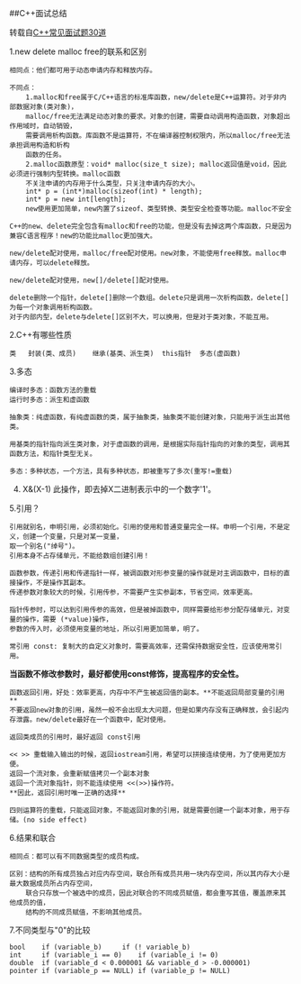 ##C++面试总结

转载自[C++常见面试题30道](http://blog.csdn.net/wdzxl198/article/details/9102759/)

1.new	delete	malloc	free的联系和区别

	相同点：他们都可用于动态申请内存和释放内存。
	
	不同点：
		1.malloc和free属于C/C++语言的标准库函数，new/delete是C++运算符。对于非内部数据对象(类对象)，
		malloc/free无法满足动态对象的要求。对象的创建，需要自动调用构造函数，对象超出作用域时，自动销毁，
		需要调用析构函数。库函数不是运算符，不在编译器控制权限内，所以malloc/free无法承担调用构造和析构
		函数的任务。
		2.malloc函数原型：void* malloc(size_t size); malloc返回值是void，因此必须进行强制内型转换。malloc函数
		不关注申请的内存用于什么类型，只关注申请内存的大小。
		int* p = (int*)malloc(sizeof(int) * length);
		int* p = new int[length];
		new使用更加简单，new内置了sizeof、类型转换、类型安全检查等功能。malloc不安全
		
	C++的new、delete完全包含有malloc和free的功能，但是没有去掉这两个库函数，只是因为兼容C语言程序！new的功能比malloc更加强大。
	
	new/delete配对使用，malloc/free配对使用。new对象，不能使用free释放。malloc申请内存，可以delete释放。
	
	new/delete配对使用，new[]/delete[]配对使用。
	
	delete删除一个指针，delete[]删除一个数组。delete只是调用一次析构函数，delete[]为每一个对象调用析构函数。
	对于内部内型，delete与delete[]区别不大，可以换用，但是对于类对象，不能互用。
	
2.C++有哪些性质

	类 	封装(类、成员)	继承(基类、派生类)	this指针	多态(虚函数)
	
3.多态
	
	编译时多态：函数方法的重载
	运行时多态：派生和虚函数
	
	抽象类：纯虚函数，有纯虚函数的类，属于抽象类，抽象类不能创建对象，只能用于派生出其他类。
	
	用基类的指针指向派生类对象，对于虚函数的调用，是根据实际指针指向的对象的类型，调用其函数方法，和指针类型无关。
	
	多态：多种状态，一个方法，具有多种状态，即被重写了多次(重写!=重载)
	
4. X&(X-1) 此操作，即去掉X二进制表示中的一个数字'1'。

5.引用？

	引用就别名，申明引用，必须初始化。引用的使用和普通变量完全一样。申明一个引用，不是定义，创建一个变量，只是对某一变量，
	取一个别名("绰号")。
	引用本身不占存储单元，不能给数组创建引用！
	
	函数参数，传递引用和传递指针一样，被调函数对形参变量的操作就是对主调函数中，目标的直接操作，不是操作其副本。
	传递参数对象较大的时候，引用传参，不需要产生实参副本，节省空间，效率更高。
	
	指针传参时，可以达到引用传参的高效，但是被掉函数中，同样需要给形参分配存储单元，对变量的操作，需要 (*value)操作，
	参数的传入时，必须使用变量的地址，所以引用更加简单，明了。
	
	常引用 const: 复制大的自定义对象时，需要高效率，还需保持数据安全性，应该使用常引用。
**当函数不修改参数时，最好都使用const修饰，提高程序的安全性。**

	函数返回引用，好处：效率更高，内存中不产生被返回值的副本。**不能返回局部变量的引用**
	不要返回new对象的引用，虽然一般不会出现太大问题，但是如果内存没有正确释放，会引起内存泄露。new/delete最好在一个函数中，配对使用。
	
	返回类成员的引用时，最好返回 const引用
	
	<< >> 重载输入输出的时候，返回iostream引用，希望可以拼接连续使用，为了使用更加方便。
	返回一个流对象，会重新赋值拷贝一个副本对象
	返回一个流对象指针，则不能连续使用 <<(>>)操作符。
	**因此，返回引用时唯一正确的选择**
	
	四则运算符的重载，只能返回对象，不能返回对象的引用，就是需要创建一个副本对象，用于存储。(no side effect)
	
6.结果和联合
	
	相同点：都可以有不同数据类型的成员构成。
	
	区别：结构的所有成员独占对应内存空间，联合所有成员共用一块内存空间，所以其内存大小是最大数据成员所占内存空间，
		联合只存放一个被选中的成员，因此对联合的不同成员赋值，都会重写其值，覆盖原来其他成员的值，
		结构的不同成员赋值，不影响其他成员。
	
7.不同类型与"0"的比较
	
	bool 	if (variable_b)		if (! variable_b)
	int		if (variable_i == 0)	if (variable_i != 0)
	double 	if (variable_d < 0.000001 && variable_d > -0.000001)
	pointer	if (variable_p == NULL)	if (variable_p != NULL)


		